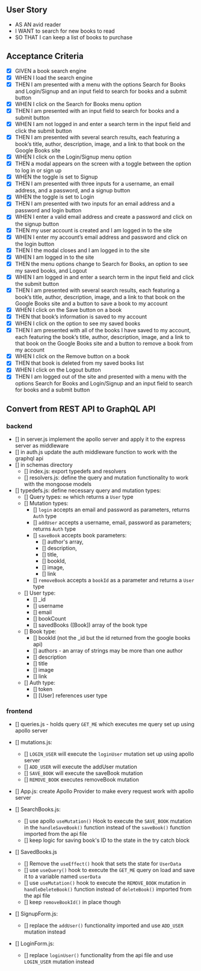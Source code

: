 ## User Story

* AS AN avid reader
* I WANT to search for new books to read
* SO THAT I can keep a list of books to purchase

## Acceptance Criteria

* [x] GIVEN a book search engine
* [x] WHEN I load the search engine
* [x] THEN I am presented with a menu with the options Search for Books and Login/Signup and an input field to search for books and a submit button
* [x] WHEN I click on the Search for Books menu option
* [x] THEN I am presented with an input field to search for books and a submit button
* [x] WHEN I am not logged in and enter a search term in the input field and click the submit button
* [x] THEN I am presented with several search results, each featuring a book’s title, author, description, image, and a link to that book on the Google Books site
* [x] WHEN I click on the Login/Signup menu option
* [x] THEN a modal appears on the screen with a toggle between the option to log in or sign up
* [x] WHEN the toggle is set to Signup
* [x] THEN I am presented with three inputs for a username, an email address, and a password, and a signup button
* [x] WHEN the toggle is set to Login
* [x] THEN I am presented with two inputs for an email address and a password and login button
* [x] WHEN I enter a valid email address and create a password and click on the signup button
* [x] THEN my user account is created and I am logged in to the site
* [x] WHEN I enter my account’s email address and password and click on the login button
* [x] THEN I the modal closes and I am logged in to the site
* [x] WHEN I am logged in to the site
* [x] THEN the menu options change to Search for Books, an option to see my saved books, and Logout
* [x] WHEN I am logged in and enter a search term in the input field and click the submit button
* [x] THEN I am presented with several search results, each featuring a book’s title, author, description, image, and a link to that book on the Google Books site and a button to save a book to my account
* [x] WHEN I click on the Save button on a book
* [x] THEN that book’s information is saved to my account
* [x] WHEN I click on the option to see my saved books
* [x] THEN I am presented with all of the books I have saved to my account, each featuring the book’s title, author, description, image, and a link to that book on the Google Books site and a button to remove a book from my account
* [x] WHEN I click on the Remove button on a book
* [x] THEN that book is deleted from my saved books list
* [x] WHEN I click on the Logout button
* [x] THEN I am logged out of the site and presented with a menu with the options Search for Books and Login/Signup and an input field to search for books and a submit button  

## Convert from REST API to GraphQL API

### backend

* [] in server.js implement the apollo server and apply it to the express server as middleware
* [] in auth.js update the auth middleware function to work with the graphql api
* [] in schemas directory
  - [] index.js: export typedefs and resolvers
  - [] resolvers.js: define the query and mutation functionality to work with the mongoose models
* [] typedefs.js: define necessary query and mutation types: 
  - [] Query types: ```me``` which returns a ```User``` type
  - [] Mutation types:
    * [] ```login``` accepts an email and password as parameters, returns ```Auth``` type
    * [] ```addUser``` accepts a username, email, password as parameters; returns ```Auth``` type
    * [] ```saveBook``` accepts book parameters: 
      - [] author's array, 
      - [] description, 
      - [] title, 
      - [] bookId,
      - [] image,
      - [] link
    * [] ```removeBook``` accepts a ```bookId``` as a parameter and returns a ```User``` type
  - [] User type:
    * [] _id
    * [] username
    * [] email
    * [] bookCount
    * [] savedBooks ([Book]) array of the book type
  - [] Book type: 
    * [] bookId (not the _id but the id returned from the google books api)
    * [] authors - an array of strings may be more than one author
    * [] description
    * [] title
    * [] image
    * [] link
  - [] Auth type:
    * [] token
    * [] [User] references user type

### frontend

* [] queries.js - holds query ```GET_ME``` which executes me query set up using apollo server
* [] mutations.js: 
  - [] ```LOGIN_USER``` will execute the ```loginUser``` mutation set up using apollo server
  - [] ```ADD_USER``` will execute the addUser mutation
  - [] ```SAVE_BOOK``` will execute the saveBook mutation
  - [] ```REMOVE_BOOK``` executes removeBook mutation

* [] App.js: create Apollo Provider to make every request work with apollo server
* [] SearchBooks.js: 
  - [] use apollo ```useMutation()``` Hook to execute the ```SAVE_BOOK``` mutation in the ```handleSaveBook()``` function instead of the ```saveBook()``` function imported from the api file
  - [] keep logic for saving book's ID to the state in the try catch block
* [] SavedBooks.js
  - [] Remove the ```useEffect()``` hook that sets the state for ```UserData```
  - [] use ```useQuery()``` hook to execute the ```GET_ME``` query on load and save it to a variable named ```userData```
  - [] use ```useMutation()``` hook to execute the ```REMOVE_BOOK``` mutation in ```handleDeleteBook()``` function instead of ```deleteBook()``` imported from the api file
  - [] keep ```removeBookId()``` in place though
* [] SignupForm.js:
  - [] replace the ```addUser()``` functionality imported and use ```ADD_USER``` mutation instead
* [] LoginForm.js:
  - [] replace ```loginUser()``` functionality from the api file and use ```LOGIN_USER``` mutation instead